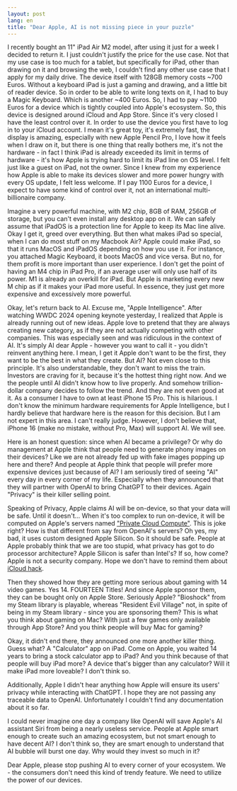 ```yaml
---
layout: post
lang: en
title: "Dear Apple, AI is not missing piece in your puzzle"
---
```



I recently bought an 11" iPad Air M2 model, after using it just for a week I decided to return it. I just couldn't
justify the price for the use case.
Not that my use case is too much for a tablet, but specifically for iPad, other than drawing on it and browsing the
web, I couldn't find any other use case that I apply for my daily drive. The device itself with 128GB memory costs ~700
Euros.
Without a keyboard iPad is just a gaming and drawing, and a little bit of reader device. So in order to be able to write
long texts
on it, I had to buy a Magic Keyboard.
Which is another ~400 Euros.
So, I had to pay ~1100 Euros for a device which is tightly coupled into Apple's ecosystem.
So, this device is designed around iCloud and App Store. Since it's very closed I have the least control over it.
In order to use the device you first have to log in to your iCloud account.
I mean it's great toy, it's extremely fast, the display is amazing, especially with new Apple Pencil Pro, I love how it
feels when I draw on it, but there is one thing that really bothers me, it's not the hardware - in fact I think iPad is already exceeded its
limit in terms of hardware - it's how Apple is trying hard to limit its iPad line on OS level.
I felt just like a guest on iPad, not the owner.
Since I knew from my experience how Apple is able to make its devices slower and more power hungry with every OS update,
I felt less welcome. If I pay 1100 Euros for a device, I expect to have some kind of control over it, 
not an international multi-billionaire company.

Imagine a very powerful machine, with M2 chip, 8GB of RAM, 256GB of storage, but you can't even install any desktop app
on it.
We can safely assume that iPadOS is a protection line for Apple to keep its Mac line alive. Okay I get it, greed over everything. But then what
makes iPad so special, when I can do most stuff on my Macbook Air?
Apple could make iPad, so that it runs MacOS and iPadOS depending on how you use it. For instance, you attached Magic
Keyboard, it boots MacOS and vice versa. But no, for them profit is more important than user experience.
I don't get the point of having an M4 chip in iPad Pro, if an average user will only use half of its power. M1 is
already an overkill for iPad.
But Apple is marketing every new M chip as if it makes your iPad more useful. In essence, they just get more expensive
and excessively more powerful.

Okay, let's return back to AI. Excuse me, "Apple Intelligence".
After watching WWDC 2024 opening keynote yesterday, I realized that Apple is already running out of new
ideas.
Apple love to pretend that they are always creating new category, as if
they are not actually
competing with other companies. This was especially seen and was ridiculous in the context of AI.
It's simply AI dear Apple - however you want to call it - you didn't reinvent anything here.
I mean, I get it
Apple don't want to be the first, they want to be the best in what they create. But AI? Not even close to this
principle. It's also understandable, they
don't want to miss the train. Investors are craving for it, because it's the hottest thing right now. And we the people
until AI didn't know how to live
properly. And somehow trillion-dollar company decides to follow the trend. And they are not even good at it. As a
consumer I have to own at least iPhone 15 Pro. This is hilarious.
I don't know the minimum hardware requirements for Apple Intelligence, but I hardly believe that hardware here is the reason
for this decision. But I am not expert in this area. I can't really judge. However, I don't believe that, iPhone 16 (make no
mistake, without Pro, Max) will support AI. We will see.

Here is an honest question: since when AI became a privilege? Or why do management at Apple think that people need to
generate phony images on their devices? Like we are
not already fed up with fake images popping up here and there?
And people at Apple think that people will prefer more expensive devices just because of AI?
I am seriously tired of seeing "AI" every day in every corner of my life.
Especially when they announced that they will partner with OpenAI to bring ChatGPT to their devices. Again "Privacy" is their
killer selling point.

Speaking of Privacy, Apple claims AI will be on-device, so that your data will be safe. Until it doesn't... When it's
too complex to run on-device, it will be
computed on Apple's servers named ["Private Cloud Compute"](https://security.apple.com/blog/private-cloud-compute/).
This is joke right? How is that different from say from OpenAI's servers? Oh yes, my bad, it uses custom designed
Apple Silicon. So it should be safe. People at Apple probably think that we are too stupid, what privacy has got to do
processor architecture? Apple Silicon is safer
than Intel's? If so, how come? Apple is not a security company. Hope we don't have to remind them
about [iCloud hack](https://en.wikipedia.org/wiki/2014_celebrity_nude_photo_leak).

Then they showed how they are getting more serious about gaming with 14 video games. Yes 14. FOURTEEN Titles! And since
Apple
sponsor them, they can be bought only on Apple Store.
Seriously Apple? "Bioshock" from my Steam library is playable, whereas "Resident Evil Village" not, in spite of being in
my Steam library - since you are sponsoring them? This is what you think about gaming on Mac? With just a few games
only available through App Store? And you think people will buy Mac for gaming?

Okay, it didn't end there, they announced one more another killer thing. Guess what? A "Calculator" app on iPad.
Come on Apple, you waited 14 years to bring a stock calculator app to iPad? And you think because of that
people will buy iPad more? A device that's bigger than any calculator? Will it make iPad more loveable? I don't think
so.

Additionally, Apple I didn't hear anything how Apple will ensure its users' privacy while interacting with ChatGPT.
I hope they are not passing any traceable data to OpenAI. Unfortunately I couldn't find any documentation about it so
far.

I could never imagine one day a company like OpenAI will save Apple's AI assistant Siri from being a nearly useless
service. People at Apple smart enough to create such an amazing
ecosystem, but not smart enough to have decent AI? I don't think so, they are smart enough to understand that AI bubble
will burst one day. Why would they invest so much in it?

Dear Apple, please stop pushing AI to every corner of your ecosystem. We - the consumers don't need this kind of trendy
feature. We need to utilize the power of our devices.

